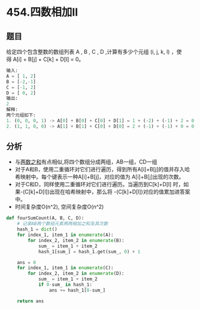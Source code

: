 # 454.四数相加II
## 题目
给定四个包含整数的数组列表 A , B , C , D ,计算有多少个元组 (i, j, k, l) ，使得 A[i] + B[j] + C[k] + D[l] = 0。
```python
输入:
A = [ 1, 2]
B = [-2,-1]
C = [-1, 2]
D = [ 0, 2]
输出:
2
解释:
两个元组如下:
1. (0, 0, 0, 1) -> A[0] + B[0] + C[0] + D[1] = 1 + (-2) + (-1) + 2 = 0
2. (1, 1, 0, 0) -> A[1] + B[1] + C[0] + D[0] = 2 + (-1) + (-1) + 0 = 0
```

## 分析
* 与[两数之和](两数之和.md)有点相似,将四个数组分成两组，AB一组，CD一组
* 对于A和B，使用二重循环对它们进行遍历，得到所有A[i]+B[j]的值并存入哈希映射中。每个键表示一种A[i]+B[j]，对应的值为 A[i]+B[j]出现的次数。
* 对于C和D，同样使用二重循环对它们进行遍历。当遍历到C[k]+D[l] 时，如果-(C[k]+D[l])出现在哈希映射中，那么将 -(C[k]+D[l])对应的值累加进答案中。
* 时间复杂度O(n^2), 空间复杂度O(n^2)

```python
def fourSumCount(A, B, C, D):
    # 记录AB两个数组元素两两相加之和及其次数
    hash_1 = dict()
    for index_1, item_1 in enumerate(A):
        for index_2, item_2 in enumerate(B):
            sum_ = item_1 + item_2
            hash_1[sum_] = hash_1.get(sum_, 0) + 1

    ans = 0
    for index_1, item_1 in enumerate(C):
        for index_2, item_2 in enumerate(D):
            sum_ = item_1 + item_2
            if 0-sum_ in hash_1:
                ans += hash_1[0-sum_]

    return ans
```
